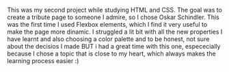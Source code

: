 This was my second project while studying HTML and CSS. The goal was to create a tribute page to someone I admire, so I chose Oskar Schindler. This was the first time I used Flexbox elements, which I find it very useful to make the page more dinamic. I struggled a lit bit with all the new properties I have learnt and also choosing a color palette and to be honest, not sure about the decisios I made BUT i had a great time with this one, espececially because I chose a topic that is close to my heart, which always makes the learning process easier :)
